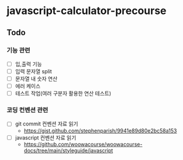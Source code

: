 # javascript-calculator-precourse

## Todo

### 기능 관련

- [ ] 입,출력 기능
- [ ] 입력 문자열 split
- [ ] 문자열 내 숫자 연산
- [ ] 에러 케이스
- [ ] 테스트 작업(여러 구분자 활용한 연산 테스트)

### 코딩 컨벤션 관련

- [ ] git commit 컨벤션 자료 읽기
  - https://gist.github.com/stephenparish/9941e89d80e2bc58a153
- [ ] javascript 컨벤션 자료 읽기
  - https://github.com/woowacourse/woowacourse-docs/tree/main/styleguide/javascript
